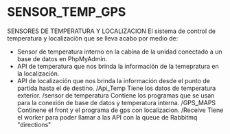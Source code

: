 # SENSOR_TEMP_GPS
SENSORES DE TEMPERATURA Y LOCALIZACION
El sistema de control de temperatura y localizaciòn que se lleva acabo por medio de:
- Sensor de temperatura interno en la cabina de la unidad conectado  a un base de datos en PhpMyAdmin.
- API de temperatura que nos brinda la información de la temepratura en la localización.
- API de localización que nos brinda la información desde el punto de partida hasta el de destino.
/Api_Temp Tiene los datos de temperatura exterior.
/sensor de temperatura Contiene los programas que se usan para la conexión de base de datos y temperatura interna.
/GPS_MAPS Continene el front y el programa de gps con localizacion.
/Receive Tiene el worker para poder llamar a las API con la queue de Rabbitmq "directions" 
